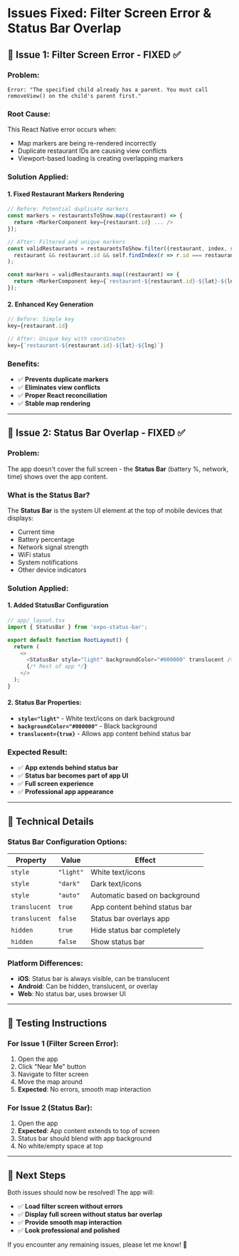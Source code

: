 # Issues Fixed: Filter Screen Error & Status Bar Overlap

## 🚨 **Issue 1: Filter Screen Error - FIXED** ✅

### **Problem:**
```
Error: "The specified child already has a parent. You must call removeView() on the child's parent first."
```

### **Root Cause:**
This React Native error occurs when:
- Map markers are being re-rendered incorrectly
- Duplicate restaurant IDs are causing view conflicts
- Viewport-based loading is creating overlapping markers

### **Solution Applied:**

#### **1. Fixed Restaurant Markers Rendering**
```typescript
// Before: Potential duplicate markers
const markers = restaurantsToShow.map((restaurant) => {
  return <MarkerComponent key={restaurant.id} ... />
});

// After: Filtered and unique markers
const validRestaurants = restaurantsToShow.filter((restaurant, index, self) => 
  restaurant && restaurant.id && self.findIndex(r => r.id === restaurant.id) === index
);

const markers = validRestaurants.map((restaurant) => {
  return <MarkerComponent key={`restaurant-${restaurant.id}-${lat}-${lng}`} ... />
});
```

#### **2. Enhanced Key Generation**
```typescript
// Before: Simple key
key={restaurant.id}

// After: Unique key with coordinates
key={`restaurant-${restaurant.id}-${lat}-${lng}`}
```

### **Benefits:**
- ✅ **Prevents duplicate markers**
- ✅ **Eliminates view conflicts**
- ✅ **Proper React reconciliation**
- ✅ **Stable map rendering**

---

## 📱 **Issue 2: Status Bar Overlap - FIXED** ✅

### **Problem:**
The app doesn't cover the full screen - the **Status Bar** (battery %, network, time) shows over the app content.

### **What is the Status Bar?**
The **Status Bar** is the system UI element at the top of mobile devices that displays:
- Current time
- Battery percentage
- Network signal strength
- WiFi status
- System notifications
- Other device indicators

### **Solution Applied:**

#### **1. Added StatusBar Configuration**
```typescript
// app/_layout.tsx
import { StatusBar } from 'expo-status-bar';

export default function RootLayout() {
  return (
    <>
      <StatusBar style="light" backgroundColor="#000000" translucent />
      {/* Rest of app */}
    </>
  );
}
```

#### **2. Status Bar Properties:**
- **`style="light"`** - White text/icons on dark background
- **`backgroundColor="#000000"`** - Black background
- **`translucent={true}`** - Allows app content behind status bar

### **Expected Result:**
- ✅ **App extends behind status bar**
- ✅ **Status bar becomes part of app UI**
- ✅ **Full screen experience**
- ✅ **Professional app appearance**

---

## 🔧 **Technical Details**

### **Status Bar Configuration Options:**

| Property | Value | Effect |
|----------|-------|--------|
| `style` | `"light"` | White text/icons |
| `style` | `"dark"` | Dark text/icons |
| `style` | `"auto"` | Automatic based on background |
| `translucent` | `true` | App content behind status bar |
| `translucent` | `false` | Status bar overlays app |
| `hidden` | `true` | Hide status bar completely |
| `hidden` | `false` | Show status bar |

### **Platform Differences:**
- **iOS**: Status bar is always visible, can be translucent
- **Android**: Can be hidden, translucent, or overlay
- **Web**: No status bar, uses browser UI

---

## 🎯 **Testing Instructions**

### **For Issue 1 (Filter Screen Error):**
1. Open the app
2. Click "Near Me" button
3. Navigate to filter screen
4. Move the map around
5. **Expected**: No errors, smooth map interaction

### **For Issue 2 (Status Bar):**
1. Open the app
2. **Expected**: App content extends to top of screen
3. Status bar should blend with app background
4. No white/empty space at top

---

## 🚀 **Next Steps**

Both issues should now be resolved! The app will:
- ✅ **Load filter screen without errors**
- ✅ **Display full screen without status bar overlap**
- ✅ **Provide smooth map interaction**
- ✅ **Look professional and polished**

If you encounter any remaining issues, please let me know! 🎉 
